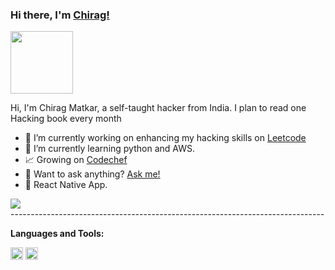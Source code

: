 ### Hi there, I'm [Chirag!](https://kaafivikrant.me) 
<img src="https://media.giphy.com/media/EppzaSdmWOtb5KyeJj/giphy.gif" width="100">

Hi, I'm Chirag Matkar, a self-taught hacker from India. I plan to read one Hacking book every month

- 🔭 I’m currently working on enhancing my hacking skills on [Leetcode](https://github.com/kaafivikrant/Leetcode_P)
- 🌱 I’m currently learning python and AWS.
- 📈 Growing on [Codechef](https://www.codechef.com/users/iamvikrant1)
- 💬 Want to ask anything? [Ask me!](https://github.com/kaafivikrant/kaafivikrant/issues)
- 👷 React Native App.


<a href="https://github.com/chiragmatkar/github-profile-views-counter">
    <img src="https://komarev.com/ghpvc/?username=chiragmatkar">
</a>
<br>------------------------------------------------------------------------------</br>

**Languages and Tools:**  

<code><img height="20" src="https://upload.wikimedia.org/wikipedia/commons/thumb/9/93/Amazon_Web_Services_Logo.svg/512px-Amazon_Web_Services_Logo.svg.png"></code>
<code><img height="20" src="https://upload.wikimedia.org/wikipedia/commons/thumb/c/c3/Python-logo-notext.svg/768px-Python-logo-notext.svg.png"></code>

